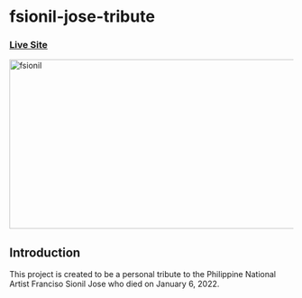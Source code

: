 # fsionil-jose-tribute

### [Live Site](https://fsionil-jose-tribute.netlify.app)

<a href="https://ibb.co/Fn9kXjB"><img src="https://i.ibb.co/png6Q93/fsionil.jpg" alt="fsionil" border="0" width="600px" height="300px"/></a>

## Introduction
This project is created to be a personal tribute to the Philippine National Artist Franciso Sionil Jose who died on January 6, 2022. 
